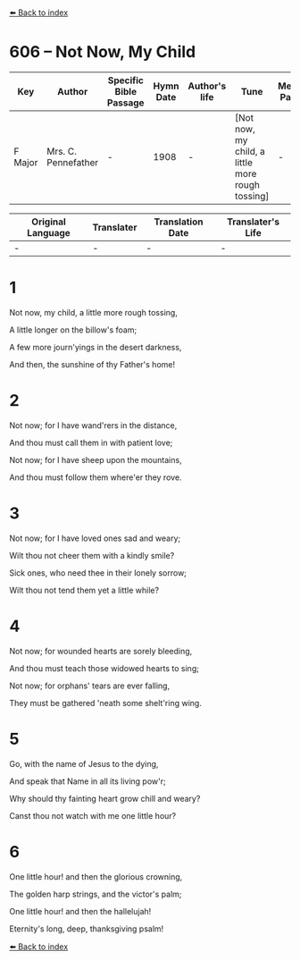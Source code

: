 [⬅️ Back to index](../README.md)

# 606 – Not Now, My Child

Key | Author   | Specific Bible Passage     |Hymn Date |Author's life |Tune |Metrical Pattern   |Composer/Source
-- | --------- | ---------------------------|----------|--------------|-----|-------------------|-------------  
F Major |Mrs. C. Pennefather |- |1908 |- |[Not now, my child, a little more rough tossing] |- |Ira D. Sankey

Original Language | Translater | Translation Date   | Translater's Life  
----------------- | --------- | --------------------|-------------     
\- |- |- |-




# 1

Not now, my child, a little more rough tossing,

A little longer on the billow's foam;

A few more journ'yings in the desert darkness,

And then, the sunshine of thy Father's home!



# 2

Not now; for I have wand'rers in the distance,

And thou must call them in with patient love;

Not now; for I have sheep upon the mountains,

And thou must follow them where'er they rove.



# 3

Not now; for I have loved ones sad and weary;

Wilt thou not cheer them with a kindly smile?

Sick ones, who need thee in their lonely sorrow;

Wilt thou not tend them yet a little while?



# 4

Not now; for wounded hearts are sorely bleeding,

And thou must teach those widowed hearts to sing;

Not now; for orphans' tears are ever falling,

They must be gathered 'neath some shelt'ring wing.



# 5

Go, with the name of Jesus to the dying,

And speak that Name in all its living pow'r;

Why should thy fainting heart grow chill and weary?

Canst thou not watch with me one little hour?



# 6

One little hour!  and then the glorious crowning,

The golden harp strings, and the victor's palm;

One little hour!  and then the hallelujah!

Eternity's long, deep, thanksgiving psalm!

[⬅️ Back to index](../README.md)
